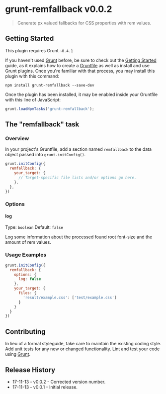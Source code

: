 # grunt-remfallback v0.0.2

> Generate px valued fallbacks for CSS properties with rem values.

## Getting Started
This plugin requires Grunt `~0.4.1`

If you haven't used [Grunt](http://gruntjs.com/) before, be sure to check out the [Getting Started](http://gruntjs.com/getting-started) guide, as it explains how to create a [Gruntfile](http://gruntjs.com/sample-gruntfile) as well as install and use Grunt plugins. Once you're familiar with that process, you may install this plugin with this command:

```shell
npm install grunt-remfallback --save-dev
```

Once the plugin has been installed, it may be enabled inside your Gruntfile with this line of JavaScript:

```js
grunt.loadNpmTasks('grunt-remfallback');
```

## The "remfallback" task

### Overview
In your project's Gruntfile, add a section named `remfallback` to the data object passed into `grunt.initConfig()`.

```js
grunt.initConfig({
  remfallback: {
    your_target: {
      // Target-specific file lists and/or options go here.
    },
  },
})
```

### Options

#### log

Type: `boolean`
Default: `false`

Log some information about the processed found root font-size and the amount of rem values.

### Usage Examples

```js
grunt.initConfig({
  remfallback: {
    options: {
      log: false
    },
    your_target: {
      files: {
        'result/example.css': ['test/example.css']
      }
    }
  }
})
```

## Contributing
In lieu of a formal styleguide, take care to maintain the existing coding style. Add unit tests for any new or changed functionality. Lint and test your code using [Grunt](http://gruntjs.com/).

## Release History
* 17-11-13 - v0.0.2 - Corrected version number.
* 17-11-13 - v0.0.1 - Initial release.
